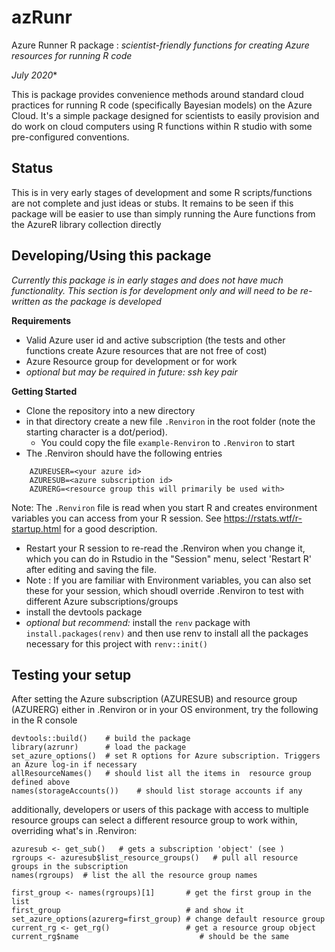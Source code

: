 azRunr
===

Azure Runner R package : *scientist-friendly functions for creating Azure resources for running R code*


*July 2020**

This is package provides convenience methods around standard cloud practices for running R code (specifically Bayesian models) on the Azure Cloud.   It's a  simple package designed for scientists to easily provision and do work on cloud computers using R functions within R studio with some pre-configured conventions. 

Status
---

This is in very early stages of development and some R scripts/functions are not complete and just ideas or stubs.   It remains to be seen if this package will be easier to use than simply running the Aure functions from the AzureR library collection directly


Developing/Using this package
---



*Currently this package is in early stages and does not have much functionality.   This section is for development only and will need to be re-written as the package is developed*

**Requirements**

  * Valid Azure user id and active subscription (the tests and other functions create Azure resources that are not free of cost)
  * Azure Resource group for development or for work
  * *optional but may be required in future: ssh key pair* 
 
**Getting Started**

  * Clone the repository into a new directory
  * in that directory create a new file `.Renviron` in the root folder (note the starting character is
    a dot/period).  
    - You could copy the file  `example-Renviron` to `.Renviron` to start
  * The .Renviron should have the following entries 

```
    AZUREUSER=<your azure id>
    AZURESUB=<azure subscription id>
    AZURERG=<resource group this will primarily be used with>
```
  

Note: The `.Renviron` file is read when you start R and creates environment variables you can access from your R session.  See https://rstats.wtf/r-startup.html for a good description.    

  * Restart your R session to re-read the .Renviron when you change it, which you can do in Rstudio in the "Session" menu, select 'Restart R' after editing and saving the file. 
  * Note : If you are familiar with Environment variables, you can also set these for your session, which shoudl override .Renviron to test with different Azure subscriptions/groups
  * install the devtools package
  * *optional but recommend:* install the `renv` package with ` install.packages(renv)` and then use
    renv to install all the packages necessary for this project with `renv::init()`


Testing your setup
---

After setting the Azure subscription (AZURESUB) and resource group (AZURERG) either in .Renviron or in your OS environment, try the following in the R console

```
devtools::build()    # build the package
library(azrunr)      # load the package
set_azure_options()  # set R options for Azure subscription. Triggers an Azure log-in if necessary
allResourceNames()   # should list all the items in  resource group defined above
names(storageAccounts())    # should list storage accounts if any
```

additionally, developers or users of this package with access to multiple resource groups can select a different resource group to work within, overriding what's in .Renviron:

```
azuresub <- get_sub()   # gets a subscription 'object' (see )
rgroups <- azuresub$list_resource_groups()   # pull all resource groups in the subscription
names(rgroups)  # list the all the resource group names

first_group <- names(rgroups)[1]       # get the first group in the list
first_group                            # and show it
set_azure_options(azurerg=first_group) # change default resource group
current_rg <- get_rg()                 # get a resource group object
current_rg$name                           # should be the same
```






